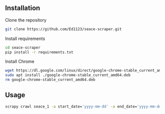 ## Installation
Clone the repository
```bash
git clone https://github.com/Ed1123/seace-scraper.git
```

Install requirements
```bash
cd seace-scraper
pip install -r requirements.txt
```

Install Chrome
```bash
wget https://dl.google.com/linux/direct/google-chrome-stable_current_amd64.deb
sudo apt install ./google-chrome-stable_current_amd64.deb
rm google-chrome-stable_current_amd64.deb
```

## Usage
```bash
scrapy crawl seace_1 -a start_date='yyyy-mm-dd' -a end_date='yyyy-mm-dd'
```
